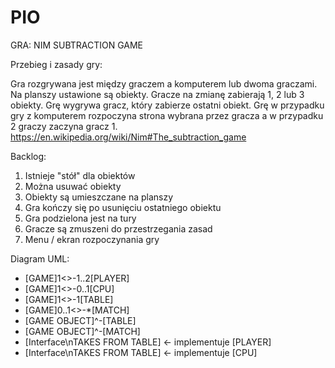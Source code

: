 # PIO

GRA: NIM SUBTRACTION GAME

Przebieg i zasady gry:

Gra rozgrywana jest między graczem a komputerem lub dwoma graczami. Na planszy ustawione są obiekty. Gracze na zmianę zabierają 1, 2 lub 3 obiekty. Grę wygrywa gracz, który zabierze ostatni obiekt. Grę w przypadku gry z komputerem rozpoczyna strona wybrana przez gracza a w przypadku 2 graczy zaczyna gracz 1.
https://en.wikipedia.org/wiki/Nim#The_subtraction_game

Backlog:
1. Istnieje "stół" dla obiektów
2. Można usuwać obiekty
3. Obiekty są umieszczane na planszy
4. Gra kończy się po usunięciu ostatniego obiektu
5. Gra podzielona jest na tury
6. Gracze są zmuszeni do przestrzegania zasad
7. Menu / ekran rozpoczynania gry

Diagram UML:
- [GAME]1<>-1..2[PLAYER]
- [GAME]1<>-0..1[CPU]
- [GAME]1<>-1[TABLE] 
- [GAME]0..1<>-*[MATCH] 
- [GAME OBJECT]^-[TABLE] 
- [GAME OBJECT]^-[MATCH]
- [Interface\nTAKES FROM TABLE] <- implementuje [PLAYER] 
- [Interface\nTAKES FROM TABLE] <- implementuje  [CPU] 
